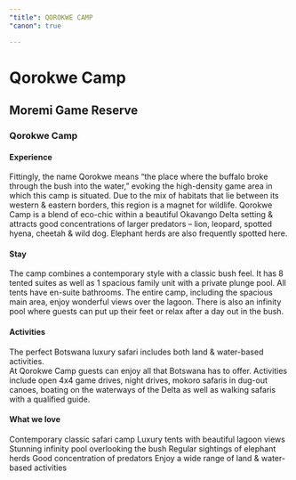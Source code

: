 ```yaml
---
"title": QOROKWE CAMP
"canon": true

---
```


# Qorokwe Camp
## Moremi Game Reserve
### Qorokwe Camp

#### Experience
Fittingly, the name Qorokwe means “the place where the buffalo broke through the bush into the water,” evoking the high-density game area in which this camp is situated. 
Due to the mix of habitats that lie between its western &amp; eastern borders, this region is a magnet for wildlife.
Qorokwe Camp is a blend of eco-chic within a beautiful Okavango Delta setting &amp; attracts good concentrations of larger predators – lion, leopard, spotted hyena, cheetah &amp; wild dog.  Elephant herds are also frequently spotted here.

#### Stay
The camp combines a contemporary style with a classic bush feel.  It has 8 tented suites as well as 1 spacious family unit with a private plunge pool.  All tents have en-suite bathrooms.
The entire camp, including the spacious main area, enjoy wonderful views over the lagoon.  There is also an infinity pool where guests can put up their feet or relax after a day out in the bush.

#### Activities
The perfect Botswana luxury safari includes both land &amp; water-based activities.  
At Qorokwe Camp guests can enjoy all that Botswana has to offer.  Activities include open 4x4 game drives, night drives, mokoro safaris in dug-out canoes, boating on the waterways of the Delta as well as walking safaris with a qualified guide.


#### What we love
Contemporary classic safari camp
Luxury tents with beautiful lagoon views
Stunning infinity pool overlooking the bush
Regular sightings of elephant herds
Good concentration of predators 
Enjoy a wide range of land &amp; water-based activities